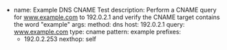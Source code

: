  - name: Example DNS CNAME Test
    description: Perform a CNAME query for www.example.com to 192.0.2.1 and verify the CNAME target contains the word "example"
    args:
      method: dns
      host: 192.0.2.1
      query: www.example.com
      type: cname
      pattern: example
    prefixes:
      - 192.0.2.253
    nexthop: self
